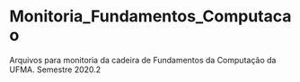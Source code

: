 # Monitoria_Fundamentos_Computacao

Arquivos para monitoria da cadeira de Fundamentos da Computação da UFMA. Semestre 2020.2

